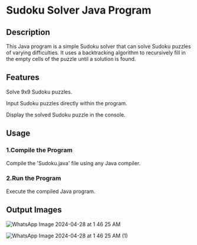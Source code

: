 # Sudoku Solver Java Program

## Description

This Java program is a simple Sudoku solver that can solve Sudoku puzzles of varying difficulties. It uses a backtracking algorithm to recursively fill in the empty cells of the puzzle until a solution is found.

## Features

Solve 9x9 Sudoku puzzles.

Input Sudoku puzzles directly within the program.

Display the solved Sudoku puzzle in the console.

## Usage

### 1.Compile the Program

Compile the 'Sudoku.java' file using any Java compiler.

### 2.Run the Program

Execute the compiled Java program.

## Output Images

![WhatsApp Image 2024-04-28 at 1 46 25 AM](https://github.com/Kashyapriya/Tic-tac-toe/assets/95755693/32661c57-6a3e-4d2d-9226-c4e73ceb7a11)

![WhatsApp Image 2024-04-28 at 1 46 25 AM (1)](https://github.com/Kashyapriya/Tic-tac-toe/assets/95755693/ab759d4d-b025-404a-a51f-f077bcba7c8e)


